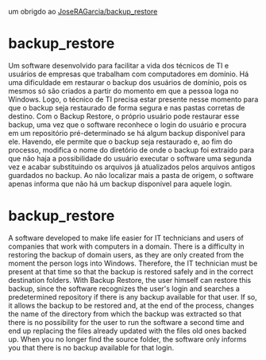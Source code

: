 
um obrigdo ao  [JoseRAGarcia/backup_restore](https://github.com/JoseRAGarcia/backup_restore)
# backup_restore
Um software desenvolvido para facilitar a vida dos técnicos de TI e usuários de empresas que trabalham com computadores em domínio. Há uma dificuldade em restaurar o backup dos usuários de domínio, pois os mesmos só são criados a partir do momento em que a pessoa loga no Windows. Logo, o técnico de TI precisa estar presente nesse momento para que o backup seja restaurado de forma segura e nas pastas corretas de destino. Com o Backup Restore, o próprio usuário pode restaurar esse backup, uma vez que o software reconhece o login do usuário e procura em um repositório pré-determinado se há algum backup disponível para ele. Havendo, ele permite que o backup seja restaurado e, ao fim do processo, modifica o nome do diretório de onde o backup foi extraído para que não haja a possibilidade do usuário executar o software uma segunda vez e acabar substituindo os arquivos já atualizados pelos arquivos antigos guardados no backup. Ao não localizar mais a pasta de origem, o software apenas informa que não há um backup disponível para aquele login.

# backup_restore
A software developed to make life easier for IT technicians and users of companies that work with computers in a domain. There is a difficulty in restoring the backup of domain users, as they are only created from the moment the person logs into Windows. Therefore, the IT technician must be present at that time so that the backup is restored safely and in the correct destination folders. With Backup Restore, the user himself can restore this backup, since the software recognizes the user's login and searches a predetermined repository if there is any backup available for that user. If so, it allows the backup to be restored and, at the end of the process, changes the name of the directory from which the backup was extracted so that there is no possibility for the user to run the software a second time and end up replacing the files already updated with the files old ones backed up. When you no longer find the source folder, the software only informs you that there is no backup available for that login.
